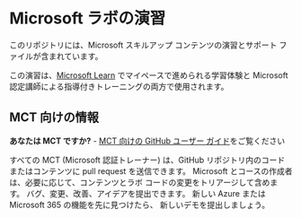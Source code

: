 # Microsoft ラボの演習
<!-- Change the title above as appropriate -->

<!-- Review the notes in the index.md file to set up the repo for GitHub Pages -->

このリポジトリには、Microsoft スキルアップ コンテンツの演習とサポート ファイルが含まれています。

この演習は、[Microsoft Learn](https://learn.microsoft.com) でマイペースで進められる学習体験と Microsoft 認定講師による指導付きトレーニングの両方で使用されます。
<!-- Update the paragraph above with a link to a specific Learning Path or course as appropriate -->

## MCT 向けの情報
<!-- You can remove this section if the exercises will not be used to support Microsoft Official Curriculum ILT -->

**あなたは MCT ですか?** - [MCT 向けの GitHub ユーザー ガイド](https://microsoftlearning.github.io/MCT-User-Guide/)をご覧ください

すべての MCT (Microsoft 認証トレーナー) は、GitHub リポジトリ内のコードまたはコンテンツに pull request を送信できます。 Microsoft とコースの作成者は、必要に応じて、コンテンツとラボ コードの変更をトリアージして含めます。 バグ、変更、改善、アイデアを提出できます。 新しい Azure または Microsoft 365 の機能を先に見つけたら、 新しいデモを提出しましょう。
